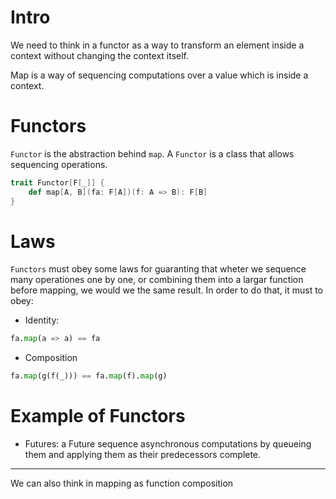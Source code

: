 # Intro

We need to think in a functor as a way to transform an element inside a context without changing the context itself.

Map is a way of sequencing computations over a value which is inside a context.

# Functors

`Functor` is the abstraction behind `map`. A `Functor` is a class that allows sequencing operations.

``` scala
trait Functor[F[_]] {
    def map[A, B](fa: F[A])(f: A => B): F[B]
}
```

# Laws

`Functors` must obey some laws for guaranting that wheter we sequence many operationes one by one, or combining them into a largar function before mapping, we would we the same result. In order to do that, it must to obey:

* Identity:

``` python
fa.map(a => a) == fa
```

* Composition

``` python
fa.map(g(f(_))) == fa.map(f).map(g)
```

# Example of Functors

* Futures: a Future sequence asynchronous computations by queueing them and applying them as their predecessors complete.

----

We can also think in mapping as function composition
